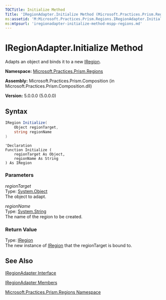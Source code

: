 ```yaml
---
TOCTitle: Initialize Method
Title: 'IRegionAdapter.Initialize Method (Microsoft.Practices.Prism.Regions)'
ms:assetid: 'M:Microsoft.Practices.Prism.Regions.IRegionAdapter.Initialize(System.Object,System.String)'
ms:mtpsurl: 'iregionadapter-initialize-method-mspp-regions.md'
---
```


# IRegionAdapter.Initialize Method

Adapts an object and binds it to a new [IRegion](/patterns-practices/reference/iregion-interface-mspp-regions).

**Namespace:** [Microsoft.Practices.Prism.Regions](/patterns-practices/reference/mspp-regions-namespaces)

**Assembly:** Microsoft.Practices.Prism.Composition (in Microsoft.Practices.Prism.Composition.dll)

**Version:** 5.0.0.0 (5.0.0.0)

## Syntax
```C#
IRegion Initialize(
	Object regionTarget,
	string regionName
)
```

```VB
'Declaration
Function Initialize ( 
	regionTarget As Object,
	regionName As String
) As IRegion
```

### Parameters

*regionTarget*  
Type: [System.Object](http://msdn.microsoft.com/en-us/library/e5kfa45b)  
The object to adapt.

*regionName*  
Type: [System.String](http://msdn.microsoft.com/en-us/library/s1wwdcbf)  
The name of the region to be created.

### Return Value

Type: [IRegion](/patterns-practices/reference/iregion-interface-mspp-regions)  
The new instance of [IRegion](/patterns-practices/reference/iregion-interface-mspp-regionsn) that the regionTarget is bound to.

## See Also

[IRegionAdapter Interface](/patterns-practices/reference/iregionadapter-interface-mspp-regions)

[IRegionAdapter Members](/patterns-practices/reference/iregionadapter-members-mspp-regions)

[Microsoft.Practices.Prism.Regions Namespace](/patterns-practices/reference/mspp-regions-namespaces)
